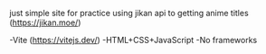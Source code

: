 just simple site for practice
using jikan api to getting anime titles (https://jikan.moe/)

-Vite (https://vitejs.dev/)
-HTML+CSS+JavaScript
-No frameworks
